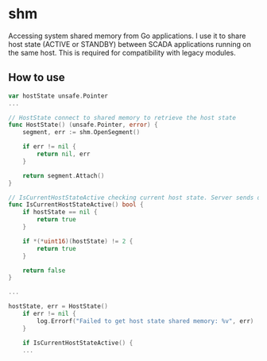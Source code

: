 # shm
Accessing system shared memory from Go applications. I use it to share host state (ACTIVE or STANDBY) between SCADA applications running on the same host. This is required for compatibility with legacy modules.

## How to use
```Go
var hostState unsafe.Pointer
...

// HostState connect to shared memory to retrieve the host state
func HostState() (unsafe.Pointer, error) {
	segment, err := shm.OpenSegment()

	if err != nil {
		return nil, err
	}

	return segment.Attach()
}

// IsCurrentHostStateActive checking current host state. Server sends data only in the active state.
func IsCurrentHostStateActive() bool {
	if hostState == nil {
		return true
	}

	if *(*uint16)(hostState) != 2 {
		return true
	}

	return false
}

...

hostState, err = HostState()
	if err != nil {
		log.Errorf("Failed to get host state shared memory: %v", err)
	}

	if IsCurrentHostStateActive() {
    ...
```
